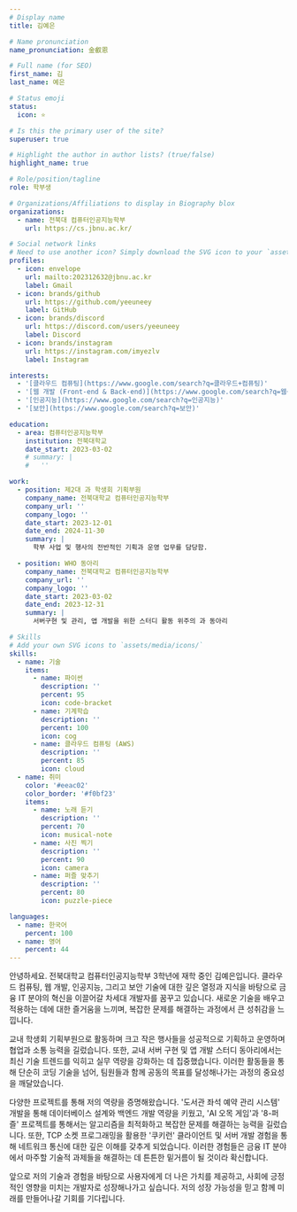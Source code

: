 ```yaml
---
# Display name
title: 김예은

# Name pronunciation
name_pronunciation: 金叡恩

# Full name (for SEO)
first_name: 김
last_name: 예은

# Status emoji
status:
  icon: ⭐

# Is this the primary user of the site?
superuser: true

# Highlight the author in author lists? (true/false)
highlight_name: true

# Role/position/tagline
role: 학부생

# Organizations/Affiliations to display in Biography blox
organizations:
  - name: 전북대 컴퓨터인공지능학부
    url: https://cs.jbnu.ac.kr/

# Social network links
# Need to use another icon? Simply download the SVG icon to your `assets/media/icons/` folder.
profiles:
  - icon: envelope
    url: mailto:202312632@jbnu.ac.kr
    label: Gmail
  - icon: brands/github
    url: https://github.com/yeeuneey
    label: GitHub
  - icon: brands/discord
    url: https://discord.com/users/yeeuneey
    label: Discord
  - icon: brands/instagram
    url: https://instagram.com/imyezlv
    label: Instagram

interests:
  - '[클라우드 컴퓨팅](https://www.google.com/search?q=클라우드+컴퓨팅)'
  - '[웹 개발 (Front-end & Back-end)](https://www.google.com/search?q=웹+개발+Front-end+Back-end)'
  - '[인공지능](https://www.google.com/search?q=인공지능)'
  - '[보안](https://www.google.com/search?q=보안)'

education:
  - area: 컴퓨터인공지능학부
    institution: 전북대학교
    date_start: 2023-03-02
    # summary: |
    #   ''

work:
  - position: 제2대 과 학생회 기획부원
    company_name: 전북대학교 컴퓨터인공지능학부
    company_url: ''
    company_logo: ''
    date_start: 2023-12-01
    date_end: 2024-11-30
    summary: |
      학부 사업 및 행사의 전반적인 기획과 운영 업무를 담당함.

  - position: WHO 동아리
    company_name: 전북대학교 컴퓨터인공지능학부
    company_url: ''
    company_logo: ''
    date_start: 2023-03-02
    date_end: 2023-12-31
    summary: |
      서버구현 및 관리, 앱 개발을 위한 스터디 활동 위주의 과 동아리

# Skills
# Add your own SVG icons to `assets/media/icons/`
skills: 
  - name: 기술
    items:
      - name: 파이썬
        description: ''
        percent: 95
        icon: code-bracket
      - name: 기계학습
        description: ''
        percent: 100
        icon: cog
      - name: 클라우드 컴퓨팅 (AWS)
        description: ''
        percent: 85
        icon: cloud
  - name: 취미
    color: '#eeac02'
    color_border: '#f0bf23'
    items:
      - name: 노래 듣기
        description: ''
        percent: 70
        icon: musical-note
      - name: 사진 찍기
        description: ''
        percent: 90
        icon: camera
      - name: 퍼즐 맞추기
        description: ''
        percent: 80
        icon: puzzle-piece

languages:
  - name: 한국어
    percent: 100
  - name: 영어
    percent: 44
---
```


안녕하세요. 전북대학교 컴퓨터인공지능학부 3학년에 재학 중인 김예은입니다. 클라우드 컴퓨팅, 웹 개발, 인공지능, 그리고 보안 기술에 대한 깊은 열정과 지식을 바탕으로 금융 IT 분야의 혁신을 이끌어갈 차세대 개발자를 꿈꾸고 있습니다. 새로운 기술을 배우고 적용하는 데에 대한 즐거움을 느끼며, 복잡한 문제를 해결하는 과정에서 큰 성취감을 느낍니다.

교내 학생회 기획부원으로 활동하며 크고 작은 행사들을 성공적으로 기획하고 운영하며 협업과 소통 능력을 길렀습니다. 또한, 교내 서버 구현 및 앱 개발 스터디 동아리에서는 최신 기술 트렌드를 익히고 실무 역량을 강화하는 데 집중했습니다. 이러한 활동들을 통해 단순히 코딩 기술을 넘어, 팀원들과 함께 공동의 목표를 달성해나가는 과정의 중요성을 깨달았습니다.

다양한 프로젝트를 통해 저의 역량을 증명해왔습니다. '도서관 좌석 예약 관리 시스템' 개발을 통해 데이터베이스 설계와 백엔드 개발 역량을 키웠고, 'AI 오목 게임'과 '8-퍼즐' 프로젝트를 통해서는 알고리즘을 최적화하고 복잡한 문제를 해결하는 능력을 길렀습니다. 또한, TCP 소켓 프로그래밍을 활용한 '쿠키런' 클라이언트 및 서버 개발 경험을 통해 네트워크 통신에 대한 깊은 이해를 갖추게 되었습니다. 이러한 경험들은 금융 IT 분야에서 마주할 기술적 과제들을 해결하는 데 튼튼한 밑거름이 될 것이라 확신합니다.

앞으로 저의 기술과 경험을 바탕으로 사용자에게 더 나은 가치를 제공하고, 사회에 긍정적인 영향을 미치는 개발자로 성장해나가고 싶습니다. 저의 성장 가능성을 믿고 함께 미래를 만들어나갈 기회를 기다립니다.